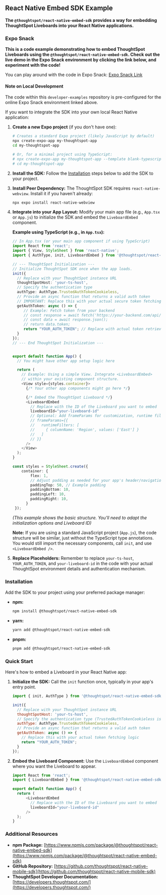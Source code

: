 ## React Native Embed SDK Example

**The `@thoughtspot/react-native-embed-sdk` provides a way for embedding ThoughtSpot Liveboards into your React Native applications.**

### Expo Snack

**This is a code example demonstrating how to embed ThoughtSpot Liveboards using the `@thoughtspot/react-native-embed-sdk`. Check out the live demo in the Expo Snack environment by clicking the link below, and experiment with the code!**

You can play around with the code in Expo Snack:
[Expo Snack Link](https://snack.expo.dev/@git/github.com/thoughtspot/developer-examples:mobile/react-native-embed-sdk)

#### Note on Local Development

The code within this `developer-examples` repository is pre-configured for the online Expo Snack environment linked above.

If you want to integrate the SDK into your own local React Native application:

1.  **Create a new Expo project** (if you don't have one):
    ```bash
    # Creates a standard Expo project (likely JavaScript by default)
    npx create-expo-app my-thoughtspot-app
    cd my-thoughtspot-app

    # Or, for a minimal project using TypeScript:
    # npx create-expo-app my-thoughtspot-app --template blank-typescript
    # cd my-thoughtspot-app
    ```

2.  **Install the SDK:** Follow the [Installation](#installation) steps below to add the SDK to your project.

3.  **Install Peer Dependency:** The ThoughtSpot SDK requires `react-native-webview`. Install it if you haven't already:
    ```bash
    npx expo install react-native-webview
    ```

4.  **Integrate into your App Layout:** Modify your main app file (e.g., `App.tsx` or `App.js`) to initialize the SDK and embed the `LiveboardEmbed` component.

    **Example using TypeScript (e.g., in `App.tsx`):**
    ```typescript
    // In App.tsx (or your main app component if using TypeScript)
    import React from 'react';
    import { View, StyleSheet } from 'react-native';
    import { AuthType, init, LiveboardEmbed } from '@thoughtspot/react-native-embed-sdk';

    // --- ThoughtSpot Initialization ---
    // Initialize ThoughtSpot SDK once when the app loads.
    init({
      // Replace with your ThoughtSpot instance URL
      thoughtSpotHost: 'your-ts-host',
      // Specify the authentication type
      authType: AuthType.TrustedAuthTokenCookieless,
      // Provide an async function that returns a valid auth token
      // IMPORTANT: Replace this with your actual secure token fetching logic!
      getAuthToken: async () => {
         // Example: Fetch token from your backend
         // const response = await fetch('https://your-backend.com/api/get-ts-token');
         // const data = await response.json();
         // return data.token;
         return "YOUR_AUTH_TOKEN"; // Replace with actual token retrieval
      }
    });
    // --- End ThoughtSpot Initialization ---


    export default function App() {
      // You might have other app setup logic here

      return (
        // Example: Using a simple View. Integrate <LiveboardEmbed>
        // within your existing component structure.
        <View style={styles.container}>
          {/* Your other app components might go here */}

          {/* Embed the ThoughtSpot Liveboard */}
          <LiveboardEmbed
            // Replace with the ID of the Liveboard you want to embed
            liveboardId="your-liveboard-id"
            // Optional: Add frameParams for customization, runtime filters, etc.
            // frameParams={{
            //   runtimeFilters: [
            //     { columnName: 'Region', values: ['East'] }
            //   ]
            // }}
          />
        </View>
      );
    }

    const styles = StyleSheet.create({
        container: {
            flex: 1,
            // Adjust padding as needed for your app's header/navigation
            paddingTop: 50, // Example padding
            paddingBottom: 10,
            paddingLeft: 10,
            paddingRight: 10,
          }
     });
    ```
    *(This example shows the basic structure. You'll need to adapt the initialization options and Liveboard ID)*

    **Note:** If you are using a standard JavaScript project (`App.js`), the code structure will be similar, just without the TypeScript type annotations. You would still import the necessary components, call `init`, and use `<LiveboardEmbed />`.

5.  **Replace Placeholders:** Remember to replace `your-ts-host`, `YOUR_AUTH_TOKEN`, and `your-liveboard-id` in the code with your actual ThoughtSpot environment details and authentication mechanism.

### Installation

Add the SDK to your project using your preferred package manager:

*   **npm:**
    ```bash
    npm install @thoughtspot/react-native-embed-sdk
    ```
*   **yarn:**
    ```bash
    yarn add @thoughtspot/react-native-embed-sdk
    ```
*   **pnpm:**
    ```bash
    pnpm add @thoughtspot/react-native-embed-sdk
    ```

### Quick Start

Here's how to embed a Liveboard in your React Native app:

1.  **Initialize the SDK:** Call the `init` function once, typically in your app's entry point.

    ```javascript
    import { init, AuthType } from '@thoughtspot/react-native-embed-sdk';

    init({
      // Replace with your ThoughtSpot instance URL
      thoughtSpotHost: 'your-ts-host',
      // Specify the authentication type (TrustedAuthTokenCookieless is common)
      authType: AuthType.TrustedAuthTokenCookieless,
      // Provide an async function that returns a valid auth token
      getAuthToken: async () => {
        // Replace this with your actual token fetching logic
        return "YOUR_AUTH_TOKEN";
      }
    });
    ```

2.  **Embed the Liveboard Component:** Use the `LiveboardEmbed` component where you want the Liveboard to appear.

    ```javascript
    import React from 'react';
    import { LiveboardEmbed } from '@thoughtspot/react-native-embed-sdk';

    export default function App() {
      return (
          <LiveboardEmbed
            // Replace with the ID of the Liveboard you want to embed
            liveboardId="your-liveboard-id"
          />
      );
    }
    ```

### Additional Resources

*   **npm Package:** [https://www.npmjs.com/package/@thoughtspot/react-native-embed-sdk](https://www.npmjs.com/package/@thoughtspot/react-native-embed-sdk)
*   **GitHub Repository:** [https://github.com/thoughtspot/react-native-mobile-sdk](https://github.com/thoughtspot/react-native-mobile-sdk)
*   **ThoughtSpot Developer Documentation:** [https://developers.thoughtspot.com/](https://developers.thoughtspot.com/)
